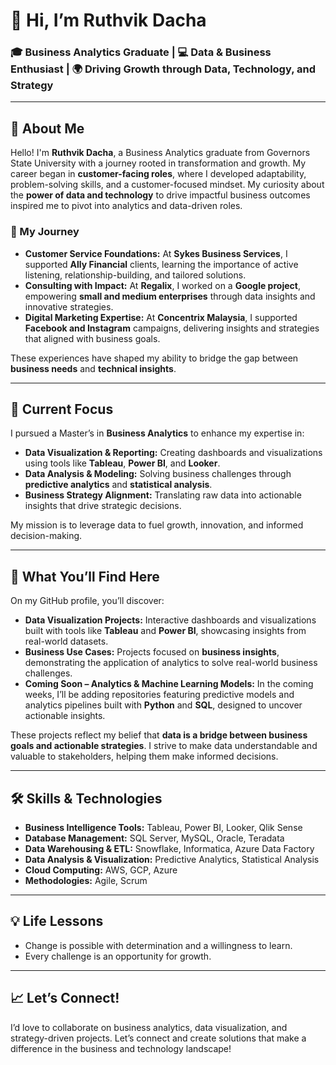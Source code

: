 # 👋 Hi, I’m Ruthvik Dacha  

### 🎓 Business Analytics Graduate | 💻 Data & Business Enthusiast | 🌍 Driving Growth through Data, Technology, and Strategy  

---

## 🌟 About Me  

Hello! I'm **Ruthvik Dacha**, a Business Analytics graduate from Governors State University with a journey rooted in transformation and growth. My career began in **customer-facing roles**, where I developed adaptability, problem-solving skills, and a customer-focused mindset. My curiosity about the **power of data and technology** to drive impactful business outcomes inspired me to pivot into analytics and data-driven roles.  

### 📖 My Journey  

- **Customer Service Foundations:** At **Sykes Business Services**, I supported **Ally Financial** clients, learning the importance of active listening, relationship-building, and tailored solutions.  
- **Consulting with Impact:** At **Regalix**, I worked on a **Google project**, empowering **small and medium enterprises** through data insights and innovative strategies.  
- **Digital Marketing Expertise:** At **Concentrix Malaysia**, I supported **Facebook and Instagram** campaigns, delivering insights and strategies that aligned with business goals.  

These experiences have shaped my ability to bridge the gap between **business needs** and **technical insights**.  

---

## 🎯 Current Focus  

I pursued a Master’s in **Business Analytics** to enhance my expertise in:  
- **Data Visualization & Reporting:** Creating dashboards and visualizations using tools like **Tableau**, **Power BI**, and **Looker**.  
- **Data Analysis & Modeling:** Solving business challenges through **predictive analytics** and **statistical analysis**.  
- **Business Strategy Alignment:** Translating raw data into actionable insights that drive strategic decisions.  

My mission is to leverage data to fuel growth, innovation, and informed decision-making.  

---

## 💼 What You’ll Find Here  

On my GitHub profile, you’ll discover:   

- **Data Visualization Projects:** Interactive dashboards and visualizations built with tools like **Tableau** and **Power BI**, showcasing insights from real-world datasets.  
- **Business Use Cases:** Projects focused on **business insights**, demonstrating the application of analytics to solve real-world business challenges.  
- **Coming Soon – Analytics & Machine Learning Models:** In the coming weeks, I’ll be adding repositories featuring predictive models and analytics pipelines built with **Python** and **SQL**, designed to uncover actionable insights.
 

These projects reflect my belief that **data is a bridge between business goals and actionable strategies**. I strive to make data understandable and valuable to stakeholders, helping them make informed decisions.

---

## 🛠️ Skills & Technologies  

- **Business Intelligence Tools:** Tableau, Power BI, Looker, Qlik Sense  
- **Database Management:** SQL Server, MySQL, Oracle, Teradata  
- **Data Warehousing & ETL:** Snowflake, Informatica, Azure Data Factory  
- **Data Analysis & Visualization:** Predictive Analytics, Statistical Analysis  
- **Cloud Computing:** AWS, GCP, Azure  
- **Methodologies:** Agile, Scrum  

---

## 💡 Life Lessons  

- Change is possible with determination and a willingness to learn.  
- Every challenge is an opportunity for growth.  

---

## 📈 Let’s Connect!  

I’d love to collaborate on business analytics, data visualization, and strategy-driven projects. Let’s connect and create solutions that make a difference in the business and technology landscape!  
